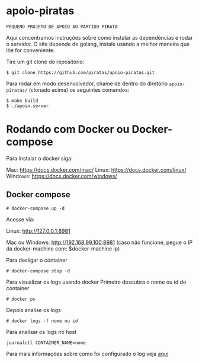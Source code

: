 # apoio-piratas

`PEQUENO PROJETO DE APOIO AO PARTIDO PIRATA`

Aqui concentramos instruções sobre como instalar as dependências e rodar o servidor.
O site depende de golang, instale usando a melhor maneira que lhe for conveniente.

Tire um git clone do repositório:
```
$ git clone https://github.com/piratas/apoio-piratas.git
```

Para rodar em modo desenvolvedor, chame de dentro do diretório `apoio-piratas/`
(clonado acima) os seguintes comandos:
```
$ make build
$ ./apoio.server
```


# Rodando com Docker ou Docker-compose

Para instalar o docker siga:

Mac: https://docs.docker.com/mac/
Linux: https://docs.docker.com/linux/
Windows: https://docs.docker.com/windows/


## Docker compose

```
# docker-compose up -d
```


Acesse via:

Linux: http://127.0.0.1:8981

Mac ou Windows: http://192.168.99.100:8981
(caso não funcione, pegue o IP da docker-machine com: $docker-machine ip)

Para desligar o container
```
# docker-compose stop -d
```

Para visualizar os logs usando docker
Primeiro descubra o nome ou id do container
```
# docker ps
```

Depois analise os logs
```
# docker logs -f nome ou id
```

Para analisar os logs no host
```
journalctl CONTAINER_NAME=nome
```

Para mais informações sobre como foi configurado o log
veja [aqui](https://docs.docker.com/engine/admin/logging/journald/)
